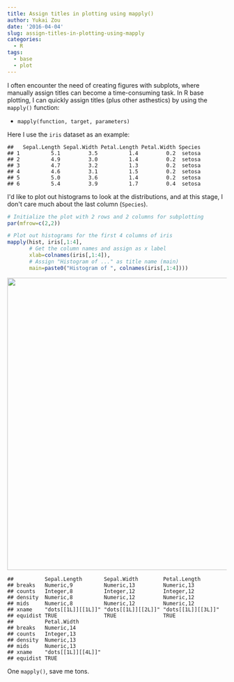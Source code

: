 ```yaml
---
title: Assign titles in plotting using mapply()
author: Yukai Zou
date: '2016-04-04'
slug: assign-titles-in-plotting-using-mapply
categories:
  - R
tags:
  - base
  - plot
---
```


I often encounter the need of creating figures with subplots, where manually assign titles can become a time-consuming task. In R base plotting, I can quickly assign titles (plus other asthestics) by using the `mapply()` function:

- `mapply(function, target, parameters)`

Here I use the `iris` dataset as an example:


```
##   Sepal.Length Sepal.Width Petal.Length Petal.Width Species
## 1          5.1         3.5          1.4         0.2  setosa
## 2          4.9         3.0          1.4         0.2  setosa
## 3          4.7         3.2          1.3         0.2  setosa
## 4          4.6         3.1          1.5         0.2  setosa
## 5          5.0         3.6          1.4         0.2  setosa
## 6          5.4         3.9          1.7         0.4  setosa
```

I'd like to plot out histograms to look at the distributions, and at this stage, I don't care much about the last column (`Species`).


```r
# Initialize the plot with 2 rows and 2 columns for subplotting
par(mfrow=c(2,2))

# Plot out histograms for the first 4 columns of iris
mapply(hist, iris[,1:4], 
       # Get the column names and assign as x label
       xlab=colnames(iris[,1:4]), 
       # Assign "Histogram of ..." as title name (main)
       main=paste0("Histogram of ", colnames(iris[,1:4])))
```

<img src="{{< blogdown/postref >}}index_files/figure-html/unnamed-chunk-2-1.png" width="672" />

```
##          Sepal.Length       Sepal.Width        Petal.Length      
## breaks   Numeric,9          Numeric,13         Numeric,13        
## counts   Integer,8          Integer,12         Integer,12        
## density  Numeric,8          Numeric,12         Numeric,12        
## mids     Numeric,8          Numeric,12         Numeric,12        
## xname    "dots[[1L]][[1L]]" "dots[[1L]][[2L]]" "dots[[1L]][[3L]]"
## equidist TRUE               TRUE               TRUE              
##          Petal.Width       
## breaks   Numeric,14        
## counts   Integer,13        
## density  Numeric,13        
## mids     Numeric,13        
## xname    "dots[[1L]][[4L]]"
## equidist TRUE
```

One `mapply()`, save me tons.
